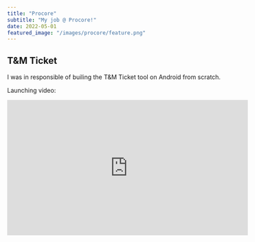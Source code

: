 ```yaml
---
title: "Procore"
subtitle: "My job @ Procore!"
date: 2022-05-01
featured_image: "/images/procore/feature.png"
---
```


## T&M Ticket
I was in responsible of builing the T&M Ticket tool on Android from scratch. 

Launching video: 
<iframe width="560" height="315" src="https://www.youtube.com/embed/BZPlMeYD8-4" title="YouTube video player" frameborder="0" allow="accelerometer; autoplay; clipboard-write; encrypted-media; gyroscope; picture-in-picture; web-share" allowfullscreen></iframe>
